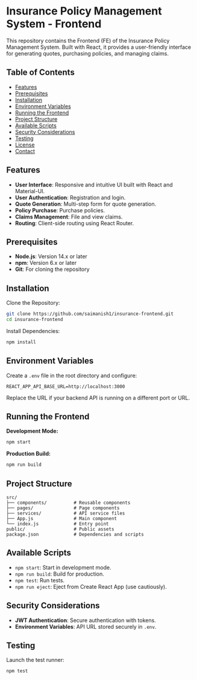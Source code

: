 
# Insurance Policy Management System - Frontend

This repository contains the Frontend (FE) of the Insurance Policy Management System. Built with React, it provides a user-friendly interface for generating quotes, purchasing policies, and managing claims.

## Table of Contents

- [Features](#features)
- [Prerequisites](#prerequisites)
- [Installation](#installation)
- [Environment Variables](#environment-variables)
- [Running the Frontend](#running-the-frontend)
- [Project Structure](#project-structure)
- [Available Scripts](#available-scripts)
- [Security Considerations](#security-considerations)
- [Testing](#testing)
- [License](#license)
- [Contact](#contact)

## Features

- **User Interface**: Responsive and intuitive UI built with React and Material-UI.
- **User Authentication**: Registration and login.
- **Quote Generation**: Multi-step form for quote generation.
- **Policy Purchase**: Purchase policies.
- **Claims Management**: File and view claims.
- **Routing**: Client-side routing using React Router.

## Prerequisites

- **Node.js**: Version 14.x or later
- **npm**: Version 6.x or later
- **Git**: For cloning the repository

## Installation

Clone the Repository:

```bash
git clone https://github.com/saimanish1/insurance-frontend.git
cd insurance-frontend
```

Install Dependencies:

```bash
npm install
```

## Environment Variables

Create a `.env` file in the root directory and configure:

```plaintext
REACT_APP_API_BASE_URL=http://localhost:3000
```

Replace the URL if your backend API is running on a different port or URL.

## Running the Frontend

**Development Mode:**

```bash
npm start
```

**Production Build:**

```bash
npm run build
```

## Project Structure

```plaintext
src/
├── components/          # Reusable components
├── pages/               # Page components
├── services/            # API service files
├── App.js               # Main component
└── index.js             # Entry point
public/                  # Public assets
package.json             # Dependencies and scripts
```

## Available Scripts

- `npm start`: Start in development mode.
- `npm run build`: Build for production.
- `npm test`: Run tests.
- `npm run eject`: Eject from Create React App (use cautiously).

## Security Considerations

- **JWT Authentication**: Secure authentication with tokens.
- **Environment Variables**: API URL stored securely in `.env`.

## Testing

Launch the test runner:

```bash
npm test
```


